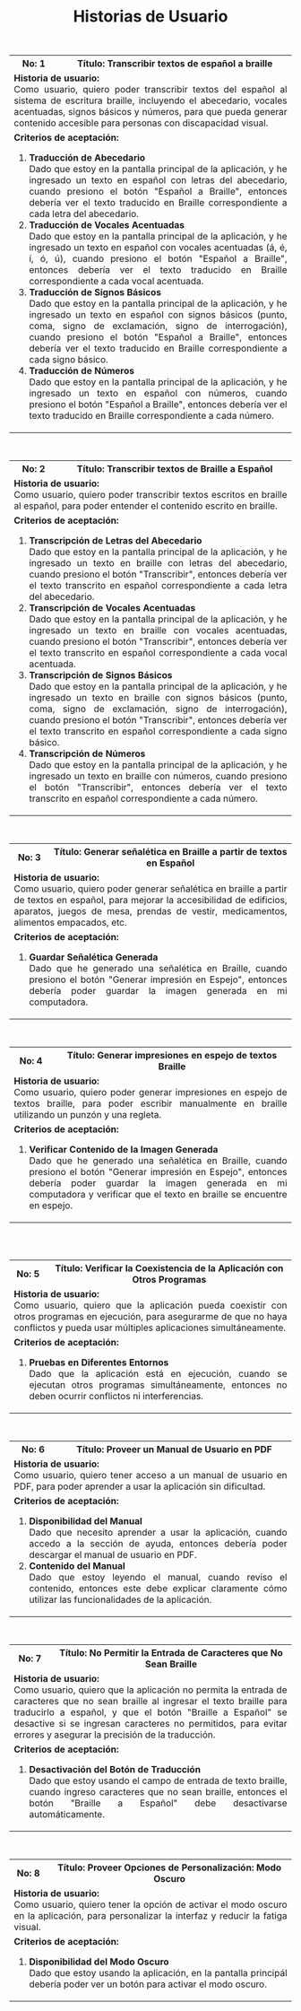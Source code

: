 <h1 align="center">Historias de Usuario</h1>

<br>      
<!--Historia 1-->

<table>

  <tr>
    <th>No: 1</th>
    <th>Título: Transcribir textos de español a braille</th>
  </tr>
  <tr>
    <td colspan="2" align="justify"><b>Historia de usuario:</b><br>
      Como usuario, quiero poder transcribir textos del español al sistema de escritura braille, incluyendo el abecedario, vocales acentuadas, signos básicos y números, para que pueda generar contenido accesible para personas con discapacidad visual.
    </td>
  </tr>
  <tr align="justify">
    <td colspan="2"><b>Criterios de aceptación:</b>
      <ol>
        <li><b>Traducción de Abecedario</b> <br>Dado que estoy en la pantalla principal de la aplicación, y he ingresado un texto en español con letras del abecedario, cuando presiono el botón "Español a Braille", entonces debería ver el texto traducido en Braille correspondiente a cada letra del abecedario.</li>
        <li><b>Traducción de Vocales Acentuadas</b> <br>Dado que estoy en la pantalla principal de la aplicación, y he ingresado un texto en español con vocales acentuadas (á, é, í, ó, ú), cuando presiono el botón "Español a Braille", entonces debería ver el texto traducido en Braille correspondiente a cada vocal acentuada.</li>
      <li><b>Traducción de Signos Básicos</b> <br>Dado que estoy en la pantalla principal de la aplicación, y he ingresado un texto en español con signos básicos (punto, coma, signo de exclamación, signo de interrogación), cuando presiono el botón "Español a Braille", entonces debería ver el texto traducido en Braille correspondiente a cada signo básico.</li>
      <li><b>Traducción de Números</b> <br>Dado que estoy en la pantalla principal de la aplicación, y he ingresado un texto en español con números, cuando presiono el botón "Español a Braille", entonces debería ver el texto traducido en Braille correspondiente a cada número.</li>
      </ol>
    </td>
  </tr>
</table>

<br>
<!--Historia 2-->

<table>
  <tr>
    <th>No: 2</th>
    <th>Título: Transcribir textos de Braille a Español</th>
  </tr>
  <tr>
    <td colspan="2" align="justify"><b>Historia de usuario:</b><br>
      Como usuario, quiero poder transcribir textos escritos en braille al español, para poder entender el contenido escrito en braille.
    </td>
  </tr>
  <tr align="justify">
    <td colspan="2"><b>Criterios de aceptación:</b>
      <ol>
        <li><b>Transcripción de Letras del Abecedario</b> <br>Dado que estoy en la pantalla principal de la aplicación, y he ingresado un texto en braille con letras del abecedario, cuando presiono el botón "Transcribir", entonces debería ver el texto transcrito en español correspondiente a cada letra del abecedario.</li>
        <li><b>Transcripción de Vocales Acentuadas</b> <br>Dado que estoy en la pantalla principal de la aplicación, y he ingresado un texto en braille con vocales acentuadas, cuando presiono el botón "Transcribir", entonces debería ver el texto transcrito en español correspondiente a cada vocal acentuada.</li>
        <li><b>Transcripción de Signos Básicos</b> <br>Dado que estoy en la pantalla principal de la aplicación, y he ingresado un texto en braille con signos básicos (punto, coma, signo de exclamación, signo de interrogación), cuando presiono el botón "Transcribir", entonces debería ver el texto transcrito en español correspondiente a cada signo básico.</li>
        <li><b>Transcripción de Números</b> <br>Dado que estoy en la pantalla principal de la aplicación, y he ingresado un texto en braille con números, cuando presiono el botón "Transcribir", entonces debería ver el texto transcrito en español correspondiente a cada número.</li>
      </ol>
    </td>
  </tr>
</table>

<br>
<!--Historia 3-->

<table>
  <tr>
    <th>No: 3</th>
    <th>Título: Generar señalética en Braille a partir de textos en Español</th>
  </tr>
  <tr>
    <td colspan="2" align="justify"><b>Historia de usuario:</b><br>
      Como usuario, quiero poder generar señalética en braille a partir de textos en español, para mejorar la accesibilidad de edificios, aparatos, juegos de mesa, prendas de vestir, medicamentos, alimentos empacados, etc.
    </td>
  </tr>
  <tr align="justify">
    <td colspan="2"><b>Criterios de aceptación:</b>
      <ol>
        <li><b>Guardar Señalética Generada</b> <br>Dado que he generado una señalética en Braille, cuando presiono el botón "Generar impresión en Espejo", entonces debería poder guardar la imagen generada en mi computadora.</li>
      </ol>
    </td>
  </tr>
</table>

<br>
<!--Historia 4-->

<table>
  <tr>
    <th>No: 4</th>
    <th>Título: Generar impresiones en espejo de textos Braille</th>
  </tr>
  <tr>
    <td colspan="2" align="justify"><b>Historia de usuario:</b><br>
      Como usuario, quiero poder generar impresiones en espejo de textos braille, para poder escribir manualmente en braille utilizando un punzón y una regleta.
    </td>
  </tr>
  <tr align="justify">
    <td colspan="2"><b>Criterios de aceptación:</b>
      <ol>
        <li><b>Verificar Contenido de la Imagen Generada</b> <br>Dado que he generado una señalética en Braille, cuando presiono el botón "Generar impresión en Espejo", entonces debería poder guardar la imagen generada en mi computadora y verificar que el texto en braille se encuentre en espejo.</li>
      </ol>
    </td>
  </tr>
</table>
<br>
<br>
<!--Historias de características no funcionales-->

<!--Compatibilidad: Coexistencia-->
<table>
  <tr>
    <th>No: 5</th>
    <th>Título: Verificar la Coexistencia de la Aplicación con Otros Programas</th>
  </tr>
  <tr>
    <td colspan="2" align="justify"><b>Historia de usuario:</b><br>
      Como usuario, quiero que la aplicación pueda coexistir con otros programas en ejecución, para asegurarme de que no haya conflictos y pueda usar múltiples aplicaciones simultáneamente.
    </td>
  </tr>
  <tr align="justify">
    <td colspan="2"><b>Criterios de aceptación:</b>
      <ol>
        <li><b>Pruebas en Diferentes Entornos</b> <br>Dado que la aplicación está en ejecución, cuando se ejecutan otros programas simultáneamente, entonces no deben ocurrir conflictos ni interferencias.</li>
      </ol>
    </td>
  </tr>
</table>
<br>
<!--Capacidad de Interacción: Aprendizabilidad-->

<table>
  <tr>
    <th>No: 6</th>
    <th>Título: Proveer un Manual de Usuario en PDF</th>
  </tr>
  <tr>
    <td colspan="2" align="justify"><b>Historia de usuario:</b><br>
      Como usuario, quiero tener acceso a un manual de usuario en PDF, para poder aprender a usar la aplicación sin dificultad.
    </td>
  </tr>
  <tr align="justify">
    <td colspan="2"><b>Criterios de aceptación:</b>
      <ol>
        <li><b>Disponibilidad del Manual</b> <br>Dado que necesito aprender a usar la aplicación, cuando accedo a la sección de ayuda, entonces debería poder descargar el manual de usuario en PDF.</li>
        <li><b>Contenido del Manual</b> <br>Dado que estoy leyendo el manual, cuando reviso el contenido, entonces este debe explicar claramente cómo utilizar las funcionalidades de la aplicación.</li>
      </ol>
    </td>
  </tr>
</table>
<br>

<!--Capacidad de Interacción: Protección frente a errores del usuario-->

<table>
  <tr>
    <th>No: 7</th>
    <th>Título: No Permitir la Entrada de Caracteres que No Sean Braille</th>
  </tr>
  <tr>
    <td colspan="2" align="justify"><b>Historia de usuario:</b><br>
      Como usuario, quiero que la aplicación no permita la entrada de caracteres que no sean braille al ingresar el texto braille para traducirlo a español, y que el botón "Braille a Español" se desactive si se ingresan caracteres no permitidos, para evitar errores y asegurar la precisión de la traducción.
    </td>
  </tr>
  <tr align="justify">
    <td colspan="2"><b>Criterios de aceptación:</b>
      <ol>
        <li><b>Desactivación del Botón de Traducción</b> <br>Dado que estoy usando el campo de entrada de texto braille, cuando ingreso caracteres que no sean braille, entonces el botón "Braille a Español" debe desactivarse automáticamente.</li>
      </ol>
    </td>
  </tr>
</table>
<br>
<!--Capacidad de Interacción: Involucración del usuario-->

<table>
  <tr>
    <th>No: 8</th>
    <th>Título: Proveer Opciones de Personalización: Modo Oscuro</th>
  </tr>
  <tr>
    <td colspan="2" align="justify"><b>Historia de usuario:</b><br>
      Como usuario, quiero tener la opción de activar el modo oscuro en la aplicación, para personalizar la interfaz y reducir la fatiga visual.
    </td>
  </tr>
  <tr align="justify">
    <td colspan="2"><b>Criterios de aceptación:</b>
      <ol>
        <li><b>Disponibilidad del Modo Oscuro</b> <br>Dado que estoy usando la aplicación, en la pantalla principál debería poder ver un botón para activar el modo oscuro.</li>
      </ol>
    </td>
  </tr>
</table>



